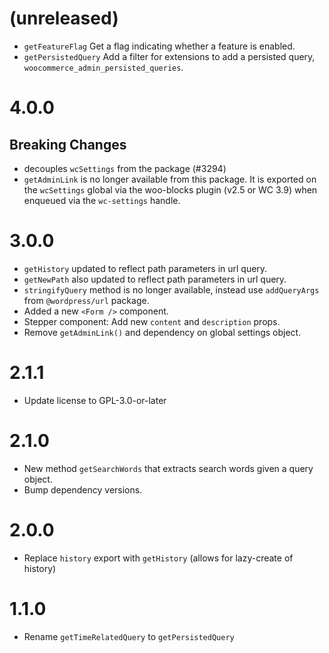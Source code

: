 # (unreleased)

- `getFeatureFlag` Get a flag indicating whether a feature is enabled.
- `getPersistedQuery` Add a filter for extensions to add a persisted query, `woocommerce_admin_persisted_queries`.

# 4.0.0

## Breaking Changes

- decouples `wcSettings` from the package (#3294)
- `getAdminLink` is no longer available from this package. It is exported on the `wcSettings` global via the woo-blocks plugin (v2.5 or WC 3.9) when enqueued via the `wc-settings` handle.


# 3.0.0

- `getHistory` updated to reflect path parameters in url query.
- `getNewPath` also updated to reflect path parameters in url query.
- `stringifyQuery` method is no longer available, instead use `addQueryArgs` from `@wordpress/url` package.
- Added a new `<Form />` component.
- Stepper component: Add new `content` and `description` props.
- Remove `getAdminLink()` and dependency on global settings object.

# 2.1.1

- Update license to GPL-3.0-or-later

# 2.1.0

- New method `getSearchWords` that extracts search words given a query object.
- Bump dependency versions.

# 2.0.0

- Replace `history` export with `getHistory` (allows for lazy-create of history)

# 1.1.0

- Rename `getTimeRelatedQuery` to `getPersistedQuery`
